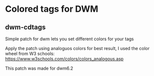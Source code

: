 # Colored tags for DWM
## dwm-cdtags
Simple patch for dwm lets you set different colors for your tags

Apply the patch using analoguos colors for best result, I used the color wheel from W3 schools: https://www.w3schools.com/colors/colors_analogous.asp

This patch was made for dwm6.2
